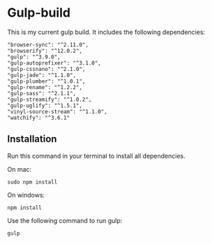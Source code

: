# Gulp-build

This is my current gulp build. It includes the following dependencies:

    "browser-sync": "^2.11.0",
    "browserify": "^12.0.2",
    "gulp": "^3.9.0",
    "gulp-autoprefixer": "^3.1.0",
    "gulp-cssnano": "^2.1.0",
    "gulp-jade": "^1.1.0",
    "gulp-plumber": "^1.0.1",
    "gulp-rename": "^1.2.2",
    "gulp-sass": "^2.1.1",
    "gulp-streamify": "^1.0.2",
    "gulp-uglify": "^1.5.1",
    "vinyl-source-stream": "^1.1.0",
    "watchify": "^3.6.1"

## Installation

Run this command in your terminal to install all dependencies.

On mac:

    sudo npm install

On windows:

    npm install

Use the following command to run gulp:

    gulp